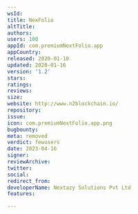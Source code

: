 ```yaml
---
wsId: 
title: NexFolio
altTitle: 
authors: 
users: 100
appId: com.premiumNextFolio.app
appCountry: 
released: 2020-01-10
updated: 2020-01-16
version: '1.2'
stars: 
ratings: 
reviews: 
size: 
website: http://www.n2blockchain.io/
repository: 
issue: 
icon: com.premiumNextFolio.app.png
bugbounty: 
meta: removed
verdict: fewusers
date: 2023-04-16
signer: 
reviewArchive: 
twitter: 
social: 
redirect_from: 
developerName: Nextazy Solutions Pvt Ltd
features: 

---
```


